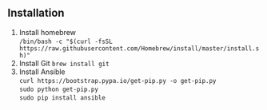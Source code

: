 ## Installation
  1. Install homebrew  
  `/bin/bash -c "$(curl -fsSL https://raw.githubusercontent.com/Homebrew/install/master/install.sh)"`
  2. Install Git `brew install git`
  3. Install Ansible  
  `curl https://bootstrap.pypa.io/get-pip.py -o get-pip.py`  
  `sudo python get-pip.py`  
  `sudo pip install ansible`  
 
